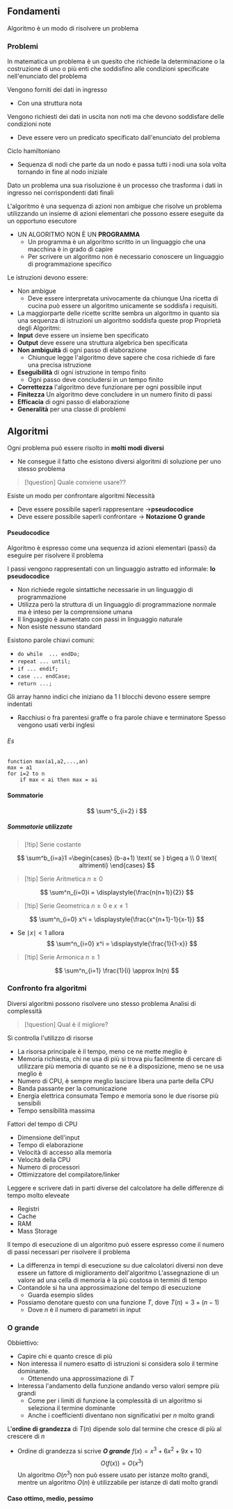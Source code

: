 ## Fondamenti
Algoritmo è un modo di risolvere un problema
### Problemi
In matematica un problema è un quesito che richiede la determinazione o la costruzione di uno o più enti che soddisfino alle condizioni specificate nell'enunciato del problema

Vengono forniti dei dati in ingresso
- Con una struttura nota

Vengono richiesti dei dati in uscita non noti ma che devono soddisfare delle condizioni note
- Deve essere vero un predicato specificato dall'enunciato del problema

Ciclo hamiltoniano
- Sequenza di nodi che parte da un nodo e passa tutti i nodi una sola volta tornando in fine al nodo iniziale

Dato un problema una sua risoluzione è un processo che trasforma i dati in ingresso nei corrispondenti dati finali

L'algoritmo è una sequenza di azioni non ambigue che risolve un problema utilizzando un insieme di azioni elementari che possono essere eseguite da un opportuno esecutore

 - UN ALGORITMO NON È UN **PROGRAMMA**
	 - Un programma è un algoritmo scritto in un linguaggio che una macchina è in grado di capire
	 - Per scrivere un algoritmo non è necessario conoscere un linguaggio di programmazione specifico

Le istruzioni devono essere:
- Non ambigue
	- Deve essere interpretata univocamente da chiunque
Una ricetta di cucina può essere un algoritmo unicamente se soddisfa i requisiti.
- La maggiorparte delle ricette scritte sembra un algoritmo in quanto sia una sequenza di istruzioni
un algoritmo soddisfa queste prop
Proprietà degli Algoritmi:
- **Input** deve essere un insieme ben specificato
- **Output** deve essere una struttura algebrica ben specificata 
- **Non ambiguità** di ogni passo di elaborazione
	- Chiunque legge l'algoritmo deve sapere che cosa richiede di fare una precisa istruzione
- **Eseguibilità** di ogni istruzione in tempo finito
	- Ogni passo deve concludersi in un tempo finito
- **Correttezza** l'algoritmo deve funzionare per ogni possibile input
- **Finitezza** Un algoritmo deve concludere in un numero finito di passi
- **Efficacia** di ogni passo di elaborazione
- **Generalità** per una classe di problemi



## Algoritmi
Ogni problema può essere risolto in **molti modi diversi**
- Ne consegue il fatto che esistono diversi algoritmi di soluzione per uno stesso problema

>[!question] Quale conviene usare??

Esiste un modo per confrontare algoritmi
Necessità
- Deve essere possibile saperli rappresentare ->**pseudocodice**
- Deve essere possibile saperli confrontare -> **Notazione O grande**

#### Pseudocodice
Algoritmo è espresso come una sequenza id azioni elementari (passi) da eseguire per risolvere il problema

I passi vengono rappresentati con un linguaggio astratto ed informale: **lo pseudocodice**
- Non richiede regole sintattiche necessarie in un linguaggio di programmazione
- Utilizza però la struttura di un linguaggio di programmazione normale ma è inteso per la comprensione umana
- Il linguaggio è aumentato con passi in linguaggio naturale
- Non esiste nessuno standard

Esistono parole chiavi comuni:
- `do while  ... endDo;`
- `repeat ... until;`
- `if ... endif;`
- `case ... endCase;`
- `return ...;`

Gli array hanno indici che iniziano da $1$
I blocchi devono essere sempre indentati
- Racchiusi o fra parentesi graffe o fra parole chiave e terminatore 
Spesso vengono usati verbi inglesi 

###### Es
```
function max(a1,a2,...,an)
max = a1
for i=2 to n
	if max < ai then max = ai
```


#### Sommatorie
$$
\sum^5_{i=2} i
$$
##### Sommatorie utilizzate
>[!tip] Serie costante

$$
\sum^b_{i=a}1 =\begin{cases}
(b-a+1) \text{ se } b\geq a \\
0 \text{ altrimenti}
\end{cases}
$$
>[!tip] Serie Aritmetica $n\geq0$

$$
\sum^n_{i=0}i = \displaystyle{\frac{n(n+1)}{2}}
$$
>[!tip] Serie Geometrica $n\geq0$ e $x\neq 1$

$$
\sum^n_{i=0} x^i = \displaystyle{\frac{x^{n+1}-1}{x-1}}
$$
- Se $\mid x\mid <1$ allora
$$
\sum^n_{i=0} x^i = \displaystyle{\frac{1}{1-x}}
$$
>[!tip] Serie Armonica $n\geq 1$

$$
\sum^n_{i=1} \frac{1}{i} \approx ln(n)
$$

### Confronto fra algoritmi
Diversi algoritmi possono risolvere uno stesso problema
Analisi di complessità
>[!question] Qual è il migliore?

Si controlla l'utilizzo di risorse
- La risorsa principale è il tempo, meno ce ne mette meglio è
- Memoria richiesta, chi ne usa di più si trova piu facilmente di cercare di utilizzare più memoria di quanto se ne è a disposizione, meno se ne usa meglio è
- Numero di CPU, è sempre meglio lasciare libera una parte della CPU
- Banda passante per la comunicazione
- Energia elettrica consumata
Tempo e memoria sono le due risorse più sensibili
- Tempo sensibilità massima

Fattori del tempo di CPU
- Dimensione dell'input
- Tempo di elaborazione
- Velocità di accesso alla memoria
- Velocità della CPU
- Numero di processori
- Ottimizzatore del compilatore/linker

Leggere e scrivere dati in parti diverse del calcolatore ha delle differenze di tempo molto eleveate
- Registri
- Cache
- RAM
- Mass Storage

Il tempo di esecuzione di un algoritmo può essere espresso come il numero di passi necessari per risolvere il problema
- La differenza in tempi di esecuzione su due calcolatori diversi non deve essere un fattore di miglioramento dell'algoritmo
L'assegnazione di un valore ad una cella di memoria è la più costosa in termini di tempo
- Contandole si ha una approssimazione del tempo di esecuzione
	- Guarda esempio slides
- Possiamo denotare questo con una funzione $T$, dove $T(n)=3+(n-1)$
	- Dove $n$ è il numero di parametri in input

### O grande

Obbiettivo: 
- Capire chi e quanto cresce di più
- Non interessa il numero esatto di istruzioni si considera solo il termine dominante.
	-  Ottenendo una approssimazione di $T$
- Interessa l'andamento della funzione andando verso valori sempre più grandi
	- Come per i limiti di funzione la complessità di un algoritmo si seleziona il termine dominante
	-  Anche i coefficienti diventano non significativi per $n$ molto grandi

L'**ordine di grandezza** di $T(n)$ dipende solo dal termine che cresce di più al crescere di $n$
- Ordine di grandezza si scrive ***O grande***
$f(x) = x^3+6x^2+9x+10$
$$O(f(x)) = O(x^3)$$
Un algoritmo $O(n^3)$ non può essere usato per istanze molto grandi, mentre un algoritmo $O(n)$ è utilizzabile per istanze di dati molto grandi

#### Caso ottimo, medio, pessimo
